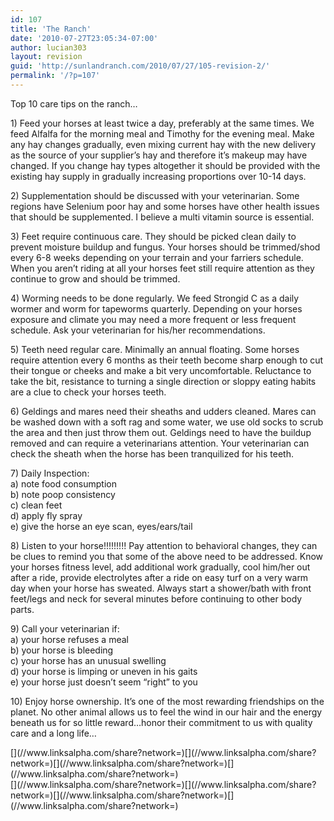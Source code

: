 ```yaml
---
id: 107
title: 'The Ranch'
date: '2010-07-27T23:05:34-07:00'
author: lucian303
layout: revision
guid: 'http://sunlandranch.com/2010/07/27/105-revision-2/'
permalink: '/?p=107'
---
```


Top 10 care tips on the ranch…

1\) Feed your horses at least twice a day, preferably at the same times. We feed Alfalfa for the morning meal and Timothy for the evening meal. Make any hay changes gradually, even mixing current hay with the new delivery as the source of your supplier’s hay and therefore it’s makeup may have changed. If you change hay types altogether it should be provided with the existing hay supply in gradually increasing proportions over 10-14 days.

2\) Supplementation should be discussed with your veterinarian. Some regions have Selenium poor hay and some horses have other health issues that should be supplemented. I believe a multi vitamin source is essential.

3\) Feet require continuous care. They should be picked clean daily to prevent moisture buildup and fungus. Your horses should be trimmed/shod every 6-8 weeks depending on your terrain and your farriers schedule. When you aren’t riding at all your horses feet still require attention as they continue to grow and should be trimmed.

4\) Worming needs to be done regularly. We feed Strongid C as a daily wormer and worm for tapeworms quarterly. Depending on your horses exposure and climate you may need a more frequent or less frequent schedule. Ask your veterinarian for his/her recommendations.

5\) Teeth need regular care. Minimally an annual floating. Some horses require attention every 6 months as their teeth become sharp enough to cut their tongue or cheeks and make a bit very uncomfortable. Reluctance to take the bit, resistance to turning a single direction or sloppy eating habits are a clue to check your horses teeth.

6\) Geldings and mares need their sheaths and udders cleaned. Mares can be washed down with a soft rag and some water, we use old socks to scrub the area and then just throw them out. Geldings need to have the buildup removed and can require a veterinarians attention. Your veterinarian can check the sheath when the horse has been tranquilized for his teeth.

7\) Daily Inspection:  
 a) note food consumption  
 b) note poop consistency  
 c) clean feet  
 d) apply fly spray  
 e) give the horse an eye scan, eyes/ears/tail

8\) Listen to your horse!!!!!!!!! Pay attention to behavioral changes, they can be clues to remind you that some of the above need to be addressed. Know your horses fitness level, add additional work gradually, cool him/her out after a ride, provide electrolytes after a ride on easy turf on a very warm day when your horse has sweated. Always start a shower/bath with front feet/legs and neck for several minutes before continuing to other body parts.

9\) Call your veterinarian if:  
 a) your horse refuses a meal  
 b) your horse is bleeding  
 c) your horse has an unusual swelling  
 d) your horse is limping or uneven in his gaits  
 e) your horse just doesn’t seem “right” to you

10\) Enjoy horse ownership. It’s one of the most rewarding friendships on the planet. No other animal allows us to feel the wind in our hair and the energy beneath us for so little reward…honor their commitment to us with quality care and a long life…

<div class="linksalpha_container linksalpha_app_3" data-counters="1" data-size="regular" data-style="square" data-title="The Ranch" data-url="https://www.sunlandranch.com/?p=107">[](//www.linksalpha.com/share?network=)[](//www.linksalpha.com/share?network=)[](//www.linksalpha.com/share?network=)[](//www.linksalpha.com/share?network=)</div><div class="linksalpha_container linksalpha_app_7" data-position="" data-title="The Ranch" data-url="https://www.sunlandranch.com/?p=107">[](//www.linksalpha.com/share?network=)[](//www.linksalpha.com/share?network=)[](//www.linksalpha.com/share?network=)[](//www.linksalpha.com/share?network=)</div>